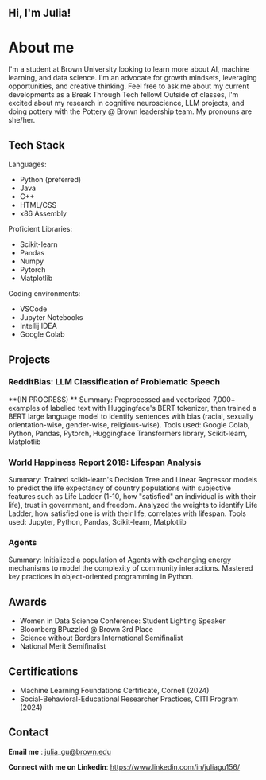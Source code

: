 ## Hi, I'm Julia!
<h1> About me </h1>
I'm a student at Brown University looking to learn more about AI, machine learning, and data science. I'm an advocate for growth mindsets, leveraging opportunities, and creative thinking. Feel free to ask me about my current developments as a Break Through Tech fellow! Outside of classes, I'm excited about my research in cognitive neuroscience, LLM projects, and doing pottery with the Pottery @ Brown leadership team. My pronouns are she/her.


<h2> Tech Stack </h2>
Languages: 

- Python (preferred)
- Java
- C++
- HTML/CSS
- x86 Assembly

Proficient Libraries:

- Scikit-learn
- Pandas
- Numpy
- Pytorch
- Matplotlib

Coding environments:

- VSCode
- Jupyter Notebooks
- Intellij IDEA
- Google Colab

<h2> Projects </h2>
<h3> RedditBias: LLM Classification of Problematic Speech </h3>
**(IN PROGRESS) **
Summary: Preprocessed and vectorized 7,000+ examples of labelled text with Huggingface's BERT tokenizer, then trained a BERT large language model to identify sentences with bias (racial, sexually orientation-wise, gender-wise, religious-wise). Tools used: Google Colab, Python, Pandas, Pytorch, Huggingface Transformers library, Scikit-learn, Matplotlib

<h3> World Happiness Report 2018: Lifespan Analysis </h3>
Summary: Trained scikit-learn's Decision Tree and Linear Regressor models to predict the life expectancy of country populations with subjective features such as Life Ladder (1-10, how "satisfied" an individual is with their life), trust in government, and freedom. Analyzed the weights to identify Life Ladder, how satisfied one is with their life, correlates with lifespan. Tools used: Jupyter, Python, Pandas, Scikit-learn, Matplotlib

<h3> Agents </h3>
Summary: Initialized a population of Agents with exchanging energy mechanisms to model the complexity of community interactions. Mastered key practices in object-oriented programming in Python.

<h2> Awards </h2>

- Women in Data Science Conference: Student Lighting Speaker
- Bloomberg BPuzzled @ Brown 3rd Place
- Science without Borders International Semifinalist
- National Merit Semifinalist

<h2> Certifications </h2>

- Machine Learning Foundations Certificate, Cornell (2024)
- Social-Behavioral-Educational Researcher Practices, CITI Program (2024)

<h2> Contact </h2>

**Email me** : julia_gu@brown.edu

**Connect with me on Linkedin**: https://www.linkedin.com/in/juliagu156/
<!--
**juliag-27/juliag-27** is a ✨ _special_ ✨ repository because its `README.md` (this file) appears on your GitHub profile.

Here are some ideas to get you started:

- 🔭 I’m currently working on ...
- 🌱 I’m currently learning ...
- 👯 I’m looking to collaborate on ...
- 🤔 I’m looking for help with ...
- 💬 Ask me about ...
- 📫 How to reach me: ...
- 😄 Pronouns: ...
- ⚡ Fun fact: ...
-->
